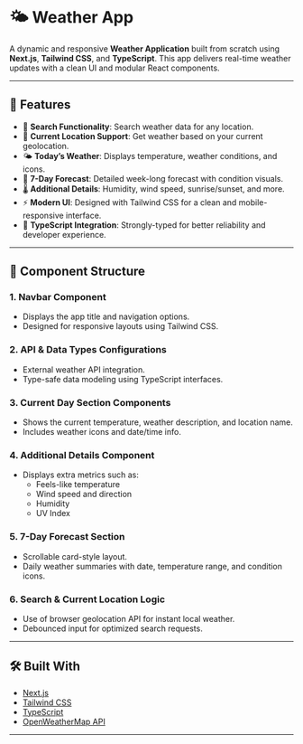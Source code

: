 # 🌤️ Weather App

A dynamic and responsive **Weather Application** built from scratch using **Next.js**, **Tailwind CSS**, and **TypeScript**. This app delivers real-time weather updates with a clean UI and modular React components.

---

## 🚀 Features

- 🔎 **Search Functionality**: Search weather data for any location.
- 📍 **Current Location Support**: Get weather based on your current geolocation.
- 🌤 **Today’s Weather**: Displays temperature, weather conditions, and icons.
- 📅 **7-Day Forecast**: Detailed week-long forecast with condition visuals.
- 🌡️ **Additional Details**: Humidity, wind speed, sunrise/sunset, and more.
- ⚡ **Modern UI**: Designed with Tailwind CSS for a clean and mobile-responsive interface.
- 🔧 **TypeScript Integration**: Strongly-typed for better reliability and developer experience.

---

## 🧩 Component Structure

### 1. **Navbar Component**
- Displays the app title and navigation options.
- Designed for responsive layouts using Tailwind CSS.

### 2. **API & Data Types Configurations**
- External weather API integration.
- Type-safe data modeling using TypeScript interfaces.

### 3. **Current Day Section Components**
- Shows the current temperature, weather description, and location name.
- Includes weather icons and date/time info.

### 4. **Additional Details Component**
- Displays extra metrics such as:
  - Feels-like temperature
  - Wind speed and direction
  - Humidity
  - UV Index

### 5. **7-Day Forecast Section**
- Scrollable card-style layout.
- Daily weather summaries with date, temperature range, and condition icons.

### 6. **Search & Current Location Logic**
- Use of browser geolocation API for instant local weather.
- Debounced input for optimized search requests.

---

## 🛠️ Built With

- [Next.js](https://nextjs.org/)
- [Tailwind CSS](https://tailwindcss.com/)
- [TypeScript](https://www.typescriptlang.org/)
- [OpenWeatherMap API](https://openweathermap.org/api)

---